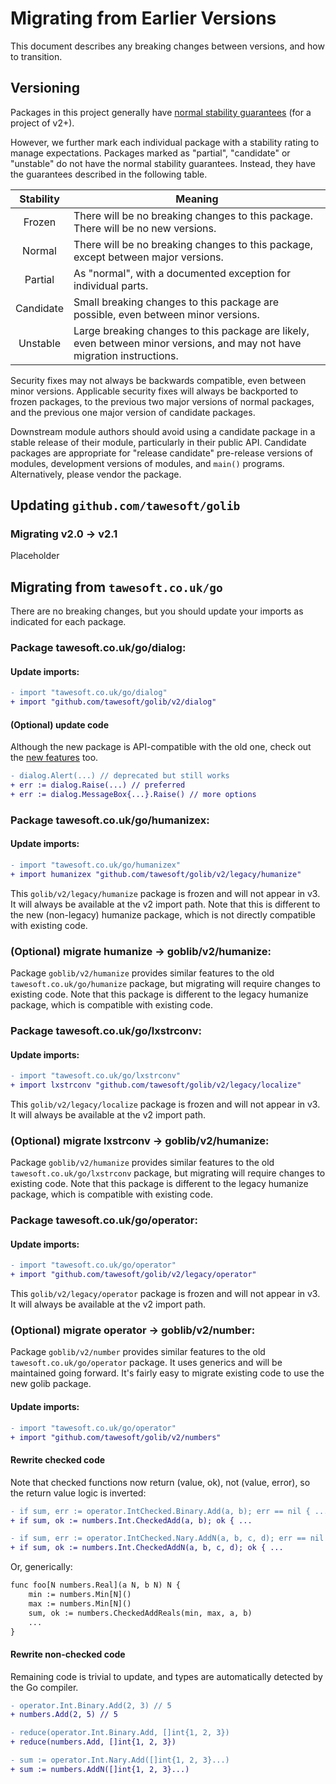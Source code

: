 # Migrating from Earlier Versions

This document describes any breaking changes between versions,
and how to transition.

## Versioning

Packages in this project generally have
[normal stability guarantees](https://go.dev/doc/modules/version-numbers) (for
a project of v2+).

However, we further mark each individual package with a stability rating to
manage expectations. Packages marked as "partial", "candidate" or "unstable" 
do not have the normal stability guarantees. Instead, they have the guarantees
described in the following table.

| Stability | Meaning                                                                                                                  |
|:---------:|--------------------------------------------------------------------------------------------------------------------------|
|  Frozen   | There will be no breaking changes to this package. There will be no new versions.                                        |
|  Normal   | There will be no breaking changes to this package, except between major versions.                                        |
|  Partial  | As "normal", with a documented exception for individual parts.                                                           |
| Candidate | Small breaking changes to this package are possible, even between minor versions.                                        |
| Unstable  | Large breaking changes to this package are likely, even between minor versions, and may not have migration instructions. |

Security fixes may not always be backwards compatible, even between minor 
versions. Applicable security fixes will always be backported to frozen 
packages, to the previous two major versions of normal packages, and the 
previous one major version of candidate packages.

Downstream module authors should avoid using a candidate package
in a stable release of their module, particularly in their public API. 
Candidate packages are appropriate for "release candidate" pre-release 
versions of modules, development versions of modules, and `main()` programs. 
Alternatively, please vendor the package.


## Updating `github.com/tawesoft/golib`

### Migrating v2.0 → v2.1

Placeholder



## Migrating from `tawesoft.co.uk/go`

There are no breaking changes, but you should update your imports as indicated
for each package.


### Package **tawesoft.co.uk/go/dialog:**

#### Update imports:

```diff
- import "tawesoft.co.uk/go/dialog"
+ import "github.com/tawesoft/golib/v2/dialog"
```

#### (Optional) update code

Although the new package is API-compatible with the old one, check out the
[new features](https://pkg.go.dev/github.com/tawesoft/golib/v2/dialog) too.

```diff
- dialog.Alert(...) // deprecated but still works
+ err := dialog.Raise(...) // preferred
+ err := dialog.MessageBox{...}.Raise() // more options
```

### Package **tawesoft.co.uk/go/humanizex:**

#### Update imports:

```diff
- import "tawesoft.co.uk/go/humanizex"
+ import humanizex "github.com/tawesoft/golib/v2/legacy/humanize"
```

This `golib/v2/legacy/humanize` package is frozen and will not appear 
in v3. It will always be available at the v2 import path. Note that this
is different to the new (non-legacy) humanize package, which is not directly
compatible with existing code.

### (Optional) migrate **humanize** → **goblib/v2/humanize:**

Package `goblib/v2/humanize` provides similar features to the old
`tawesoft.co.uk/go/humanize` package, but migrating will require changes to 
existing code. Note that this package is different to the legacy humanize 
package, which is compatible with existing code.


### Package **tawesoft.co.uk/go/lxstrconv:**

#### Update imports:

```diff
- import "tawesoft.co.uk/go/lxstrconv"
+ import lxstrconv "github.com/tawesoft/golib/v2/legacy/localize"
```

This `golib/v2/legacy/localize` package is frozen and will not appear 
in v3. It will always be available at the v2 import path.

### (Optional) migrate **lxstrconv** → **goblib/v2/humanize:**

Package `goblib/v2/humanize` provides similar features to the old
`tawesoft.co.uk/go/lxstrconv` package, but migrating will require changes to 
existing code. Note that this package is different to the legacy humanize 
package, which is compatible with existing code.


### Package **tawesoft.co.uk/go/operator:**

#### Update imports:

```diff
- import "tawesoft.co.uk/go/operator"
+ import "github.com/tawesoft/golib/v2/legacy/operator"
```

This `golib/v2/legacy/operator` package is frozen and will not appear 
in v3. It will always be available at the v2 import path.

### (Optional) migrate operator → **goblib/v2/number:**

Package `goblib/v2/number` provides similar features to the old
`tawesoft.co.uk/go/operator` package. It uses generics and will be maintained
going forward. It's fairly easy to migrate existing code to use the new golib 
package.

#### Update imports:

```diff
- import "tawesoft.co.uk/go/operator"
+ import "github.com/tawesoft/golib/v2/numbers"
```

#### Rewrite checked code

Note that checked functions now return (value, ok), not (value, error), so 
the return value logic is inverted:

```diff
- if sum, err := operator.IntChecked.Binary.Add(a, b); err == nil { ...
+ if sum, ok := numbers.Int.CheckedAdd(a, b); ok { ...

- if sum, err := operator.IntChecked.Nary.AddN(a, b, c, d); err == nil { ...
+ if sum, ok := numbers.Int.CheckedAddN(a, b, c, d); ok { ...
```

Or, generically:

```diff
func foo[N numbers.Real](a N, b N) N {
    min := numbers.Min[N]()
    max := numbers.Min[N]() 
    sum, ok := numbers.CheckedAddReals(min, max, a, b)
    ...
}
```

#### Rewrite non-checked code

Remaining code is trivial to update, and types are automatically detected by 
the Go compiler.

```diff
- operator.Int.Binary.Add(2, 3) // 5
+ numbers.Add(2, 5) // 5

- reduce(operator.Int.Binary.Add, []int{1, 2, 3})
+ reduce(numbers.Add, []int{1, 2, 3})

- sum := operator.Int.Nary.Add([]int{1, 2, 3}...)
+ sum := numbers.AddN([]int{1, 2, 3}...)
```
